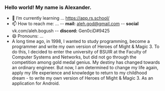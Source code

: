 ### Hello world! My name is Alexander.
- 🌱 I’m currently learning ...
https://app.rs.school/
- 📫 How to reach me: ...
-- **mail:** aleh.god@gmail.com
-- **social** vk.com/aleh.bogush
-- **discord:** Gen0ciD#9425
- 😄 Pronouns: ...
- A long time ago, in 1998, I wanted to study programming, become a programmer and write my own version of Heroes of Might & Magic 3. To do this, I decided to enter the university of BSUIR at the Faculty of Computer Systems and Networks, but did not go through the competition among gold medal genius. My destiny has changed towards an ordinary engineer. But now, I am determined to change my life again, apply my life experience and knowledge to return to my childhood dream - to write my own version of Heroes of Might & Magic 3. As an application for Android.
